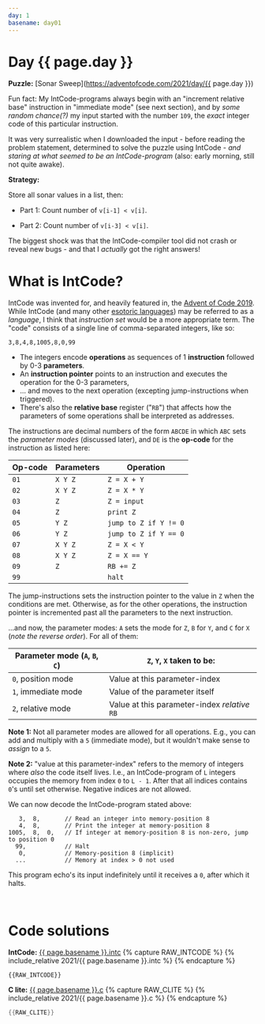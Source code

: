 ```yaml
---
day: 1
basename: day01
---
```

# Day {{ page.day }}

**Puzzle:** [Sonar Sweep](https://adventofcode.com/2021/day/{{ page.day }})

Fun fact: My IntCode-programs always begin with an "increment relative base" instruction in "immediate mode" (see next section), and by *some random chance(?)* my input started with the number `109`, the *exact* integer code of this particular instruction.

It was very surrealistic when I downloaded the input - before reading the problem statement, determined to solve the puzzle using IntCode - *and staring at what seemed to be an IntCode-program* (also: early morning, still not quite awake).

**Strategy:**

Store all sonar values in a list, then:

- Part 1: Count number of `v[i-1] < v[i]`.

- Part 2: Count number of `v[i-3] < v[i]`. 

The biggest shock was that the IntCode-compiler tool did not crash or reveal new bugs - and that I *actually* got the right answers!

# What is IntCode?
IntCode was invented for, and heavily featured in, the [Advent of Code 2019](https://adventofcode.com/2019). While IntCode (and many other [esotoric languages](https://esolangs.org/wiki/Esoteric_programming_language)) may be referred to as a *language*, I think that *instruction set* would be a more appropriate term. The "code" consists of a single line of comma-separated integers, like so:

```
3,8,4,8,1005,8,0,99
```

- The integers encode **operations** as sequences of 1 **instruction** followed by 0-3 **parameters**.
- An **instruction pointer** points to an instruction and executes the operation for the 0-3 parameters,
- ... and moves to the next operation (excepting jump-instructions when triggered).
- There's also the **relative base** register ("`RB`") that affects how the parameters of some operations shall be interpreted as addresses.

The instructions are decimal numbers of the form `ABCDE` in which `ABC` sets the *parameter modes* (discussed later), and `DE` is the **op-code** for the instruction as listed here:

| Op-code | Parameters     | Operation             |
| ------- | -------------- | --------------------- |
| `01`    | `X Y Z`        | `Z = X + Y`           |
| `02`    | `X Y Z`        | `Z = X * Y`           |
| `03`    | `Z`            | `Z = input`           |
| `04`    | `Z`            | `print Z`             |
| `05`    | `Y Z`          | `jump to Z if Y != 0` |
| `06`    | `Y Z`          | `jump to Z if Y == 0` |
| `07`    | `X Y Z`        | `Z = X < Y`           |
| `08`    | `X Y Z`        | `Z = X == Y`          |
| `09`    | `Z`            | `RB += Z`             |
| `99`    |                | `halt`                |

The jump-instructions sets the instruction pointer to the value in `Z` when the conditions are met. Otherwise, as for the other operations, the instruction pointer is incremented past all the parameters to the next instruction.

...and now, the parameter modes: `A` sets the mode for `Z`, `B` for `Y`, and `C` for `X` (*note the reverse order*). For all of them:

| Parameter mode (`A`, `B`, `C`) | `Z`, `Y`, `X` taken to be:                   |
| ------------------------------ | -------------------------------------------- |
| `0`, position mode             | Value at this parameter-index                |
| `1`, immediate mode            | Value of the parameter itself                |
| `2`, relative mode             | Value at this parameter-index *relative* `RB`|

**Note 1:** Not all parameter modes are allowed for all operations. E.g., you can add and multiply with a `5` (immediate mode), but it wouldn't make sense to *assign* to a `5`.

**Note 2:** "value at this parameter-index" refers to the memory of integers where *also* the code itself lives. I.e., an IntCode-program of `L` integers occupies the memory from index `0` to `L - 1`. After that all indices contains `0`'s until set otherwise. Negative indices are not allowed.

We can now decode the IntCode-program stated above:

```
   3,  8,       // Read an integer into memory-position 8
   4,  8,       // Print the integer at memory-position 8
1005,  8,  0,   // If integer at memory-position 8 is non-zero, jump to position 0
  99,           // Halt
   0,           // Memory-position 8 (implicit)
  ...           // Memory at index > 0 not used
```

This program echo's its input indefinitely until it receives a `0`, after which it halts.

&nbsp;

# Code solutions

**IntCode:** [{{ page.basename }}.intc](2021/day01.intc)
{% capture RAW_INTCODE %} {% include_relative 2021/{{ page.basename }}.intc %} {% endcapture %}

```
{{RAW_INTCODE}}
```

**C lite:** [{{ page.basename }}.c](2021/day01.c)
{% capture RAW_CLITE %} {% include_relative 2021/{{ page.basename }}.c %} {% endcapture %}

```c
{{RAW_CLITE}}
```

